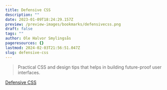 ```yaml
---
title: Defensive CSS
description: ""
date: 2023-01-09T18:24:29.157Z
preview: /preview-images/bookmarks/defensivecss.png
draft: false
tags: ""
author: Ole Halvor Smylingsås
pageresources: {}
lastmod: 2024-02-03T21:56:51.047Z
slug: defensive-css
---
```

<!--more-->
> Practical CSS and design tips that helps in building future-proof user interfaces.

[Defensive CSS](https://defensivecss.dev/ "Gå til Defensive CSS (Ekstern lenke)")
